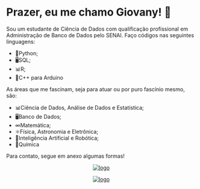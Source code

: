 # Prazer, eu me chamo Giovany! 👋

Sou um estudante de Ciência de Dados com qualificação profissional em Administração de Banco de Dados pelo SENAI. Faço códigos nas seguintes linguagens:
- 🐍Python;
- 🖥SQL;
- 📊R;
- 🤖C++ para Arduino

As áreas que me fascinam, seja para atuar ou por puro fascínio mesmo, são:
- 📊Ciência de Dados, Análise de Dados e Estatística;
- 🖥Banco de Dados;
- ∞Matemática;
- ⚛Física, Astronomia e Eletrônica;
- 🤖Inteligência Artificial e Robótica;
- 🧪Química


Para contato, segue em anexo algumas formas!

<div align= center>

[![logo](https://cdn-icons-png.flaticon.com/256/174/174857.png)](https://br.linkedin.com/in/giovanyrezende)

[![logo](https://logospng.org/download/gmail/logo-gmail-256.png)](mailto:giovanyrmedeiros@gmail.com)

</div>
